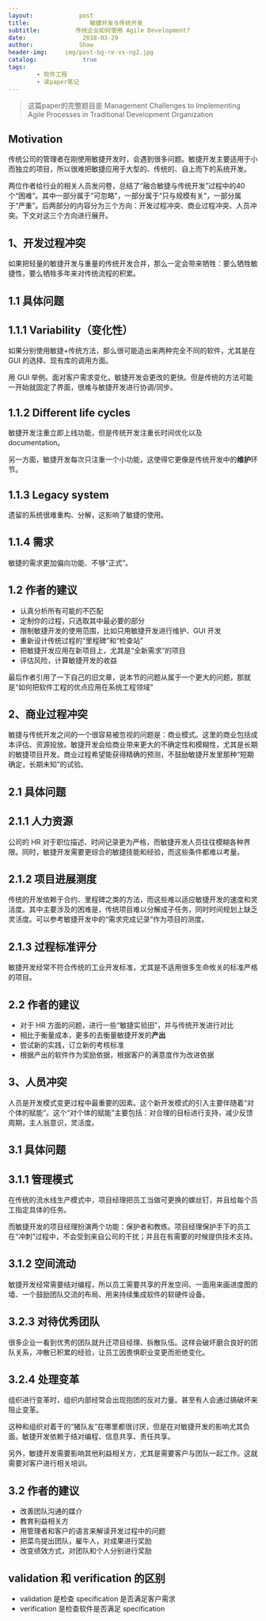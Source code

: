 ```yaml
---
layout:             post
title:                 敏捷开发与传统开发
subtitle:          传统企业如何使用 Agile Development?
date:      	         2018-03-29
author:             Shaw
header-img:     img/post-bg-re-vs-ng2.jpg
catalog: 	         true
tags:
        - 软件工程
        - 读paper笔记
---
```


> 这篇paper的完整题目是 
Management Challenges to Implementing Agile Processes in Traditional Development Organization


Motivation
-
传统公司的管理者在刚使用敏捷开发时，会遇到很多问题。敏捷开发主要适用于小而独立的项目，所以很难把敏捷应用于大型的、传统的、自上而下的系统开发。

两位作者给行业的相关人员发问卷，总结了“融合敏捷与传统开发”过程中的40个“困难”。其中一部分属于“可忽略”，一部分属于“只与规模有关”，一部分属于“严重”。后两部分的内容分为三个方向：开发过程冲突、商业过程冲突、人员冲突。下文对这三个方向进行展开。

1、开发过程冲突
-
如果把轻量的敏捷开发与重量的传统开发合并，那么一定会带来牺牲：要么牺牲敏捷性，要么牺牲多年来对传统流程的积累。

1.1 具体问题
-

1.1.1 Variability（变化性）
-
如果分别使用敏捷+传统方法，那么很可能造出来两种完全不同的软件，尤其是在 GUI 的选择、现有库的调用方面。

用 GUI 举例。面对客户需求变化，敏捷开发会更改的更快。但是传统的方法可能一开始就固定了界面，很难与敏捷开发进行协调/同步。

1.1.2 Different life cycles
-
敏捷开发注重立即上线功能，但是传统开发注重长时间优化以及 documentation。

另一方面，敏捷开发每次只注重一个小功能，这使得它更像是传统开发中的**维护**环节。

1.1.3 Legacy system
-
遗留的系统很难重构、分解，这影响了敏捷的使用。

1.1.4 需求
-
敏捷的需求更加偏向功能、不够“正式”。

1.2 作者的建议
-
- 认真分析所有可能的不匹配
- 定制你的过程，只选取其中最必要的部分
- 限制敏捷开发的使用范围，比如只用敏捷开发进行维护、GUI 开发
- 重新设计传统过程的“里程碑”和“检查站”
- 把敏捷开发应用在新项目上，尤其是“全新需求”的项目
- 评估风险，计算敏捷开发的收益

最后作者引用了一下自己的旧文章，说本节的问题从属于一个更大的问题，那就是“如何把软件工程的优点应用在系统工程领域”

2、商业过程冲突
-
敏捷与传统开发之间的一个很容易被忽视的问题是：商业模式。这里的商业包括成本评估、资源投放。敏捷开发会给商业带来更大的不确定性和模糊性，尤其是长期的敏捷项目开发。商业过程希望能获得精确的预测，不鼓励敏捷开发里那种“短期确定，长期未知”的试验。

2.1 具体问题
-

2.1.1 人力资源
-
公司的 HR 对于职位描述、时间记录更为严格，而敏捷开发人员往往模糊各种界限。同时，敏捷开发需要更综合的敏捷技能和经验，而这些条件都难以考量。

2.1.2 项目进展测度
-
传统的开发依赖于合约、里程碑之类的方法，而这些难以适应敏捷开发的速度和灵活度。其中主要涉及的困难是，传统项目难以分解成子任务，同时时间规划上缺乏灵活度。可以参考敏捷开发中的“需求完成记录”作为项目的测度。

2.1.3 过程标准评分
-
敏捷开发经常不符合传统的工业开发标准，尤其是不适用很多生命攸关的标准严格的项目。

2.2 作者的建议
-
- 对于 HR 方面的问题，进行一些“敏捷实验田”，并与传统开发进行对比
- 相比于衡量成本，更多的去衡量敏捷开发的**产出**
- 尝试新的实践，订立新的考核标准
- 根据产出的软件作为奖励依据，根据客户的满意度作为改进依据

3、人员冲突
-
人员是开发模式变更过程中最重要的因素。这个新开发模式的引入主要伴随着“对个体的赋能”。这个“对个体的赋能”主要包括：对合理的目标进行支持，减少反馈周期，主人翁意识，灵活度。

3.1 具体问题
-

3.1.1 管理模式
-
在传统的流水线生产模式中，项目经理把员工当做可更换的螺丝钉，并且给每个员工指定具体的任务。

而敏捷开发的项目经理扮演两个功能：保护者和教练。项目经理保护手下的员工在“冲刺”过程中，不会受到来自公司的干扰；并且在有需要的时候提供技术支持。

3.1.2 空间流动
-
敏捷开发经常需要结对编程，所以员工需要共享的开发空间、一面用来画进度图的墙、一个鼓励团队交流的布局、用来持续集成软件的软硬件设备。

3.2.3 对待优秀团队
-
很多企业一看到优秀的团队就升迁项目经理、拆散队伍。这样会破坏磨合良好的团队关系，冲散已积累的经验，让员工因畏惧职业变更而拒绝变化。

3.2.4 处理变革
-
组织进行变革时，组织内部经常会出现抱团的反对力量。甚至有人会通过搞破坏来阻止变革。

这种和组织对着干的“猪队友”在哪里都很讨厌，但是在对敏捷开发的影响尤其负面。敏捷开发依赖于结对编程、信息共享、责任共享。

另外，敏捷开发需要影响其他利益相关方，尤其是需要客户与团队一起工作。这就需要对客户进行相关培训。

3.2 作者的建议
-
- 改善团队沟通的媒介
- 教育利益相关方
- 用管理者和客户的语言来解读开发过程中的问题
- 把菜鸟提出团队，雇牛人，对成果进行奖励
- 改变绩效方式，对团队和个人分别进行奖励

validation 和 verification 的区别
-
- validation 是检查 specification 是否满足客户需求
- verification 是检查软件是否满足 specification